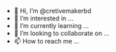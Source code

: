 - 👋 Hi, I’m @cretivemakerbd
- 👀 I’m interested in ...
- 🌱 I’m currently learning ...
- 💞️ I’m looking to collaborate on ...
- 📫 How to reach me ...

<!---
cretivemakerbd/cretivemakerbd is a ✨ special ✨ repository because its `README.md` (this file) appears on your GitHub profile.
You can click the Preview link to take a look at your changes.
--->
